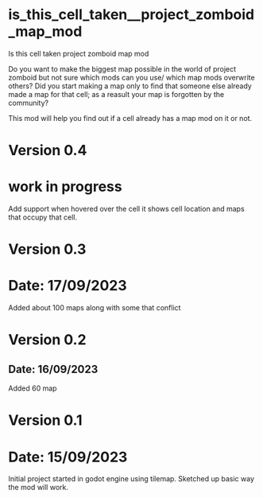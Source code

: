 # is_this_cell_taken__project_zomboid_map_mod
Is this cell taken project zomboid map mod


Do you want to make the biggest map possible in the world of project zomboid but not sure which mods can you use/ which map mods overwrite others?
Did you start making a map only to find that someone else already made a map for that cell; as a reasult your map is forgotten by the community?

This mod will help you find out if a cell already has a map mod on it or not.


# Version 0.4
# work in progress
Add support when hovered over the cell it shows cell location and maps that occupy that cell.


# Version 0.3
# Date: 17/09/2023
Added about 100 maps along with some that conflict


# Version 0.2
## Date: 16/09/2023
Added 60 map 


# Version 0.1 
# Date: 15/09/2023
Initial project started in godot engine using tilemap.
Sketched up basic way the mod will work.